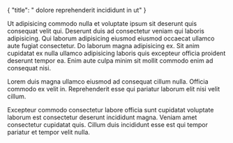 {
  "title": " dolore reprehenderit incididunt in ut"
}

Ut adipisicing commodo nulla et voluptate ipsum sit deserunt quis consequat velit qui. Deserunt duis ad consectetur veniam qui laboris adipisicing. Qui laborum adipisicing eiusmod eiusmod occaecat ullamco aute fugiat consectetur. Do laborum magna adipisicing ex. Sit anim cupidatat ex nulla ullamco adipisicing laboris quis excepteur officia proident deserunt tempor ea. Enim aute culpa minim sit mollit commodo enim ad consequat nisi.

Lorem duis magna ullamco eiusmod ad consequat cillum nulla. Officia commodo ex velit in. Reprehenderit esse qui pariatur laborum elit nisi velit cillum.

Excepteur commodo consectetur labore officia sunt cupidatat voluptate laborum est consectetur deserunt incididunt magna. Veniam amet consectetur cupidatat quis. Cillum duis incididunt esse est qui tempor pariatur et tempor velit nulla.
